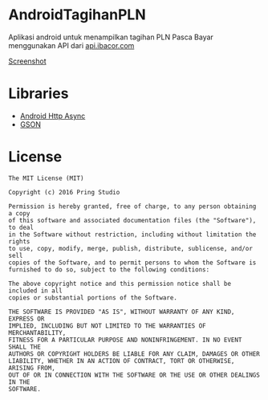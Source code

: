 # AndroidTagihanPLN

Aplikasi android untuk menampilkan tagihan PLN Pasca Bayar menggunakan API dari
[api.ibacor.com](http://ibacor.com/api#bcr-tagihan-pln)

[Screenshot](https://raw.githubusercontent.com/PringStudio/AndroidTagihanPLN/master/screenshot.png)

# Libraries

* [Android Http Async](http://loopj.com/android-async-http/)
* [GSON](https://github.com/google/gson)

# License

```
The MIT License (MIT)

Copyright (c) 2016 Pring Studio

Permission is hereby granted, free of charge, to any person obtaining a copy
of this software and associated documentation files (the "Software"), to deal
in the Software without restriction, including without limitation the rights
to use, copy, modify, merge, publish, distribute, sublicense, and/or sell
copies of the Software, and to permit persons to whom the Software is
furnished to do so, subject to the following conditions:

The above copyright notice and this permission notice shall be included in all
copies or substantial portions of the Software.

THE SOFTWARE IS PROVIDED "AS IS", WITHOUT WARRANTY OF ANY KIND, EXPRESS OR
IMPLIED, INCLUDING BUT NOT LIMITED TO THE WARRANTIES OF MERCHANTABILITY,
FITNESS FOR A PARTICULAR PURPOSE AND NONINFRINGEMENT. IN NO EVENT SHALL THE
AUTHORS OR COPYRIGHT HOLDERS BE LIABLE FOR ANY CLAIM, DAMAGES OR OTHER
LIABILITY, WHETHER IN AN ACTION OF CONTRACT, TORT OR OTHERWISE, ARISING FROM,
OUT OF OR IN CONNECTION WITH THE SOFTWARE OR THE USE OR OTHER DEALINGS IN THE
SOFTWARE.
```